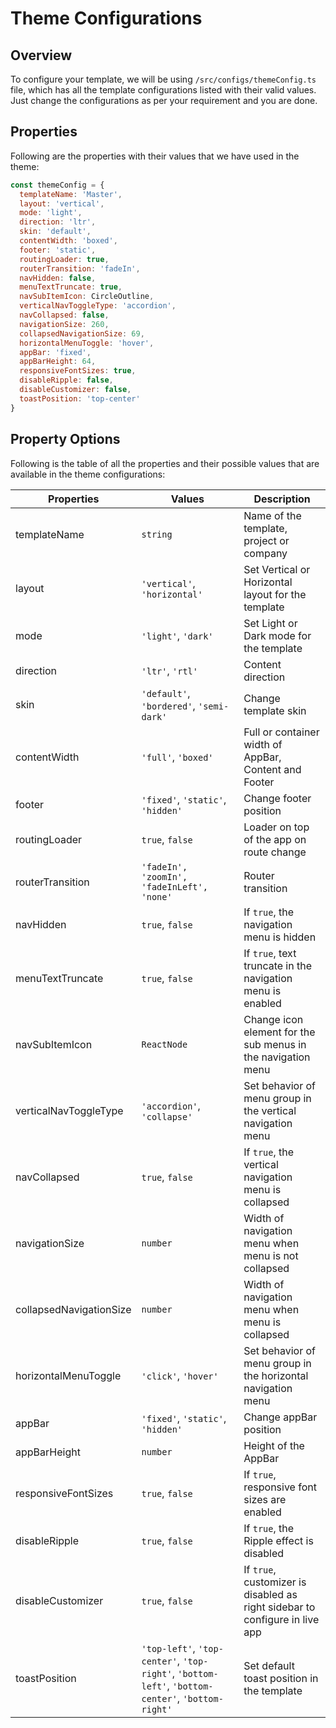 # Theme Configurations

## Overview

To configure your template, we will be using `/src/configs/themeConfig.ts` file, which has all the template configurations listed with their valid values. Just change the configurations as per your requirement and you are done.

## Properties

Following are the properties with their values that we have used in the theme:

```jsx
const themeConfig = {
  templateName: 'Master',
  layout: 'vertical',
  mode: 'light',
  direction: 'ltr',
  skin: 'default',
  contentWidth: 'boxed',
  footer: 'static',
  routingLoader: true,
  routerTransition: 'fadeIn',
  navHidden: false,
  menuTextTruncate: true,
  navSubItemIcon: CircleOutline,
  verticalNavToggleType: 'accordion',
  navCollapsed: false,
  navigationSize: 260,
  collapsedNavigationSize: 69,
  horizontalMenuToggle: 'hover',
  appBar: 'fixed',
  appBarHeight: 64,
  responsiveFontSizes: true,
  disableRipple: false,
  disableCustomizer: false,
  toastPosition: 'top-center'
}
```

## Property Options

Following is the table of all the properties and their possible values that are available in the theme configurations:

| Properties              | Values                                                                                            | Description                                                                 |
| ----------------------- | ------------------------------------------------------------------------------------------------- | --------------------------------------------------------------------------- |
| templateName            | `string`                                                                                          | Name of the template, project or company                                    |
| layout                  | `'vertical'`, `'horizontal'`                                                                      | Set Vertical or Horizontal layout for the template                          |
| mode                    | `'light'`, `'dark'`                                                                               | Set Light or Dark mode for the template                                     |
| direction               | `'ltr'`, `'rtl'`                                                                                  | Content direction                                                           |
| skin                    | `'default'`, `'bordered'`, `'semi-dark'`                                                          | Change template skin                                                        |
| contentWidth            | `'full'`, `'boxed'`                                                                               | Full or container width of AppBar, Content and Footer                       |
| footer                  | `'fixed'`, `'static'`, `'hidden'`                                                                 | Change footer position                                                      |
| routingLoader           | `true`, `false`                                                                                   | Loader on top of the app on route change                                    |
| routerTransition        | `'fadeIn', 'zoomIn', 'fadeInLeft', 'none'`                                                        | Router transition                                                           |
| navHidden               | `true`, `false`                                                                                   | If `true`, the navigation menu is hidden                                    |
| menuTextTruncate        | `true`, `false`                                                                                   | If `true`, text truncate in the navigation menu is enabled                  |
| navSubItemIcon          | `ReactNode`                                                                                       | Change icon element for the sub menus in the navigation menu                |
| verticalNavToggleType   | `'accordion'`, `'collapse'`                                                                       | Set behavior of menu group in the vertical navigation menu                  |
| navCollapsed            | `true`, `false`                                                                                   | If `true`, the vertical navigation menu is collapsed                        |
| navigationSize          | `number`                                                                                          | Width of navigation menu when menu is not collapsed                         |
| collapsedNavigationSize | `number`                                                                                          | Width of navigation menu when menu is collapsed                             |
| horizontalMenuToggle    | `'click'`, `'hover'`                                                                              | Set behavior of menu group in the horizontal navigation menu                |
| appBar                  | `'fixed'`, `'static'`, `'hidden'`                                                                 | Change appBar position                                                      |
| appBarHeight            | `number`                                                                                          | Height of the AppBar                                                        |
| responsiveFontSizes     | `true`, `false`                                                                                   | If `true`, responsive font sizes are enabled                                |
| disableRipple           | `true`, `false`                                                                                   | If `true`, the Ripple effect is disabled                                    |
| disableCustomizer       | `true`, `false`                                                                                   | If `true`, customizer is disabled as right sidebar to configure in live app |
| toastPosition           | `'top-left'`, `'top-center'`, `'top-right'`, `'bottom-left'`, `'bottom-center'`, `'bottom-right'` | Set default toast position in the template                                  |
